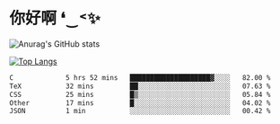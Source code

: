 # 你好啊 ❛‿˂✨

![Anurag's GitHub stats](https://github-readme-stats.vercel.app/api?username=ZombieFly&count_private=true&show_icons=true)

[![Top Langs](https://github-readme-stats.vercel.app/api/top-langs/?username=ZombieFly&layout=compact&count_private=true&hide=Ruby,makefile)](https://github.com/anuraghazra/github-readme-stats)

<!--START_SECTION:waka-->

```txt
C             5 hrs 52 mins   ████████████████████▓░░░░   82.00 %
TeX           32 mins         ██░░░░░░░░░░░░░░░░░░░░░░░   07.63 %
CSS           25 mins         █▒░░░░░░░░░░░░░░░░░░░░░░░   05.84 %
Other         17 mins         █░░░░░░░░░░░░░░░░░░░░░░░░   04.02 %
JSON          1 min           ░░░░░░░░░░░░░░░░░░░░░░░░░   00.42 %
```

<!--END_SECTION:waka-->
